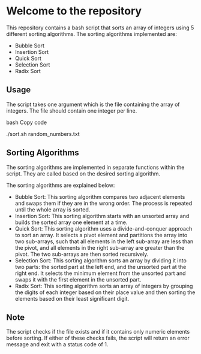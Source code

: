 # Welcome to the repository
This repository contains a bash script that sorts an array of integers using 5 different sorting algorithms. The sorting algorithms implemented are:

+ Bubble Sort
+ Insertion Sort
+ Quick Sort
+ Selection Sort
+ Radix Sort

## Usage

The script takes one argument which is the file containing the array of integers. The file should contain one integer per line.

bash
Copy code

./sort.sh random_numbers.txt

## Sorting Algorithms
The sorting algorithms are implemented in separate functions within the script. They are called based on the desired sorting algorithm.

The sorting algorithms are explained below:

+ Bubble Sort: This sorting algorithm compares two adjacent elements and swaps them if they are in the wrong order. The process is repeated until the whole array is sorted.
+ Insertion Sort: This sorting algorithm starts with an unsorted array and builds the sorted array one element at a time.
+ Quick Sort: This sorting algorithm uses a divide-and-conquer approach to sort an array. It selects a pivot element and partitions the array into two sub-arrays, such that all elements in the left sub-array are less than the pivot, and all elements in the right sub-array are greater than the pivot. The two sub-arrays are then sorted recursively.
+ Selection Sort: This sorting algorithm sorts an array by dividing it into two parts: the sorted part at the left end, and the unsorted part at the right end. It selects the minimum element from the unsorted part and swaps it with the first element in the unsorted part.
+ Radix Sort: This sorting algorithm sorts an array of integers by grouping the digits of each integer based on their place value and then sorting the elements based on their least significant digit.

## Note

The script checks if the file exists and if it contains only numeric elements before sorting. If either of these checks fails, the script will return an error message and exit with a status code of 1.
